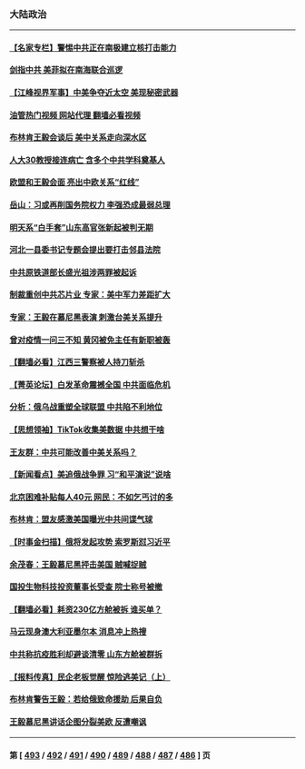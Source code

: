 ### 大陆政治
---
#### [【名家专栏】警惕中共正在南极建立核打击能力](../../pages/ncid277/n13934119.md?02210845) 
#### [剑指中共 美菲拟在南海联合巡逻](../../pages/ncid277/n13934292.md?02210845) 
#### [【江峰视界军事】中美争夺近太空 美现秘密武器](../../pages/ncid277/n13934322.md?02210845) 
#### [油管热门视频 网站代理 翻墙必看视频](http://138.2.39.72:81/youtube.html?epic-marker?02210845)
#### [布林肯王毅会谈后 美中关系走向深水区](../../pages/ncid277/n13934286.md?02210845) 
#### [人大30教授接连病亡 含多个中共学科奠基人](../../pages/ncid277/n13934284.md?02210845) 
#### [欧盟和王毅会面 亮出中欧关系“红线”](../../pages/ncid277/n13934238.md?02210845) 
#### [岳山：习或再削国务院权力 李强恐成最弱总理](../../pages/ncid277/n13934125.md?02210845) 
#### [明天系“白手套”山东高官张新起被判无期](../../pages/ncid277/n13934020.md?02210845) 
#### [河北一县委书记专题会提出要打击邻县法院](../../pages/ncid277/n13934025.md?02210845) 
#### [中共原铁道部长盛光祖涉两罪被起诉](../../pages/ncid277/n13934029.md?02210845) 
#### [制裁重创中共芯片业 专家：美中军力差距扩大](../../pages/ncid277/n13918890.md?02210845) 
#### [专家：王毅在慕尼黑表演 刺激台美关系提升](../../pages/ncid277/n13933890.md?02210845) 
#### [曾对疫情一问三不知 黄冈被免主任有新职被轰](../../pages/ncid277/n13933887.md?02210845) 
#### [【翻墙必看】江西三警察被人持刀斩杀](../../pages/ncid277/n13933744.md?02210845) 
#### [【菁英论坛】白发革命震撼全国 中共面临危机](../../pages/ncid277/n13933656.md?02210845) 
#### [分析：俄乌战重塑全球联盟 中共陷不利地位](../../pages/ncid277/n13933636.md?02210845) 
#### [【思想领袖】TikTok收集美数据 中共想干啥](../../pages/ncid277/n13908601.md?02210845) 
#### [王友群：中共可能改善中美关系吗？](../../pages/ncid277/n13933678.md?02210845) 
#### [【新闻看点】美追俄战争罪 习“和平演说”说啥](../../pages/ncid277/n13933046.md?02210845) 
#### [北京困难补贴每人40元 网民：不如乞丐讨的多](../../pages/ncid277/n13933587.md?02210845) 
#### [布林肯：盟友感激美国曝光中共间谍气球](../../pages/ncid277/n13933535.md?02210845) 
#### [【时事金扫描】俄将发起攻势 索罗斯怼习近平](../../pages/ncid277/n13932824.md?02210845) 
#### [余茂春：王毅慕尼黑抨击美国 贼喊捉贼](../../pages/ncid277/n13933469.md?02210845) 
#### [国投生物科技投资董事长受查 院士称号被撤](../../pages/ncid277/n13933375.md?02210845) 
#### [【翻墙必看】耗资230亿方舱被拆 谁买单？](../../pages/ncid277/n13933127.md?02210845) 
#### [马云现身澳大利亚墨尔本 消息冲上热搜](../../pages/ncid277/n13933167.md?02210845) 
#### [中共称抗疫胜利却避谈清零 山东方舱被群拆](../../pages/ncid277/n13933051.md?02210845) 
#### [【报料传真】民企老板觉醒 惊险逃美记（上）](../../pages/ncid277/n13933035.md?02210845) 
#### [布林肯警告王毅：若给俄致命援助 后果自负](../../pages/ncid277/n13933006.md?02210845) 
#### [王毅慕尼黑讲话企图分裂美欧 反遭嘲讽](../../pages/ncid277/n13932976.md?02210845) 

---
#### 第 [ [493](./493.md?02210845) / [492](./492.md?02210845) / [491](./491.md?02210845) / [490](./490.md?02210845) / [489](./489.md?02210845) / [488](./488.md?02210845) / [487](./487.md?02210845) / [486](./486.md?02210845) ] 页
